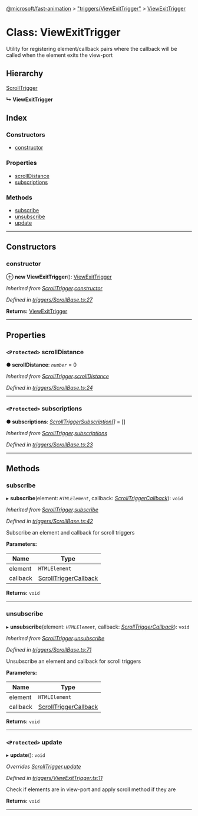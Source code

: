 [@microsoft/fast-animation](../README.md) > ["triggers/ViewExitTrigger"](../modules/_triggers_viewexittrigger_.md) > [ViewExitTrigger](../classes/_triggers_viewexittrigger_.viewexittrigger.md)

# Class: ViewExitTrigger

Utility for registering element/callback pairs where the callback will be called when the element exits the view-port

## Hierarchy

 [ScrollTrigger](_triggers_scrollbase_.scrolltrigger.md)

**↳ ViewExitTrigger**

## Index

### Constructors

* [constructor](_triggers_viewexittrigger_.viewexittrigger.md#constructor)

### Properties

* [scrollDistance](_triggers_viewexittrigger_.viewexittrigger.md#scrolldistance)
* [subscriptions](_triggers_viewexittrigger_.viewexittrigger.md#subscriptions)

### Methods

* [subscribe](_triggers_viewexittrigger_.viewexittrigger.md#subscribe)
* [unsubscribe](_triggers_viewexittrigger_.viewexittrigger.md#unsubscribe)
* [update](_triggers_viewexittrigger_.viewexittrigger.md#update)

---

## Constructors

<a id="constructor"></a>

###  constructor

⊕ **new ViewExitTrigger**(): [ViewExitTrigger](_triggers_viewexittrigger_.viewexittrigger.md)

*Inherited from [ScrollTrigger](_triggers_scrollbase_.scrolltrigger.md).[constructor](_triggers_scrollbase_.scrolltrigger.md#constructor)*

*Defined in [triggers/ScrollBase.ts:27](https://github.com/Microsoft/fast-dna/blob/164dd3ca/packages/fast-animation/lib/triggers/ScrollBase.ts#L27)*

**Returns:** [ViewExitTrigger](_triggers_viewexittrigger_.viewexittrigger.md)

___

## Properties

<a id="scrolldistance"></a>

### `<Protected>` scrollDistance

**● scrollDistance**: *`number`* = 0

*Inherited from [ScrollTrigger](_triggers_scrollbase_.scrolltrigger.md).[scrollDistance](_triggers_scrollbase_.scrolltrigger.md#scrolldistance)*

*Defined in [triggers/ScrollBase.ts:24](https://github.com/Microsoft/fast-dna/blob/164dd3ca/packages/fast-animation/lib/triggers/ScrollBase.ts#L24)*

___
<a id="subscriptions"></a>

### `<Protected>` subscriptions

**● subscriptions**: *[ScrollTriggerSubscription](../interfaces/_triggers_scrollbase_.scrolltriggersubscription.md)[]* =  []

*Inherited from [ScrollTrigger](_triggers_scrollbase_.scrolltrigger.md).[subscriptions](_triggers_scrollbase_.scrolltrigger.md#subscriptions)*

*Defined in [triggers/ScrollBase.ts:23](https://github.com/Microsoft/fast-dna/blob/164dd3ca/packages/fast-animation/lib/triggers/ScrollBase.ts#L23)*

___

## Methods

<a id="subscribe"></a>

###  subscribe

▸ **subscribe**(element: *`HTMLElement`*, callback: *[ScrollTriggerCallback](../modules/_triggers_scrollbase_.md#scrolltriggercallback)*): `void`

*Inherited from [ScrollTrigger](_triggers_scrollbase_.scrolltrigger.md).[subscribe](_triggers_scrollbase_.scrolltrigger.md#subscribe)*

*Defined in [triggers/ScrollBase.ts:42](https://github.com/Microsoft/fast-dna/blob/164dd3ca/packages/fast-animation/lib/triggers/ScrollBase.ts#L42)*

Subscribe an element and callback for scroll triggers

**Parameters:**

| Name | Type |
| ------ | ------ |
| element | `HTMLElement` |
| callback | [ScrollTriggerCallback](../modules/_triggers_scrollbase_.md#scrolltriggercallback) |

**Returns:** `void`

___
<a id="unsubscribe"></a>

###  unsubscribe

▸ **unsubscribe**(element: *`HTMLElement`*, callback: *[ScrollTriggerCallback](../modules/_triggers_scrollbase_.md#scrolltriggercallback)*): `void`

*Inherited from [ScrollTrigger](_triggers_scrollbase_.scrolltrigger.md).[unsubscribe](_triggers_scrollbase_.scrolltrigger.md#unsubscribe)*

*Defined in [triggers/ScrollBase.ts:71](https://github.com/Microsoft/fast-dna/blob/164dd3ca/packages/fast-animation/lib/triggers/ScrollBase.ts#L71)*

Unsubscribe an element and callback for scroll triggers

**Parameters:**

| Name | Type |
| ------ | ------ |
| element | `HTMLElement` |
| callback | [ScrollTriggerCallback](../modules/_triggers_scrollbase_.md#scrolltriggercallback) |

**Returns:** `void`

___
<a id="update"></a>

### `<Protected>` update

▸ **update**(): `void`

*Overrides [ScrollTrigger](_triggers_scrollbase_.scrolltrigger.md).[update](_triggers_scrollbase_.scrolltrigger.md#update)*

*Defined in [triggers/ViewExitTrigger.ts:11](https://github.com/Microsoft/fast-dna/blob/164dd3ca/packages/fast-animation/lib/triggers/ViewExitTrigger.ts#L11)*

Check if elements are in view-port and apply scroll method if they are

**Returns:** `void`

___

